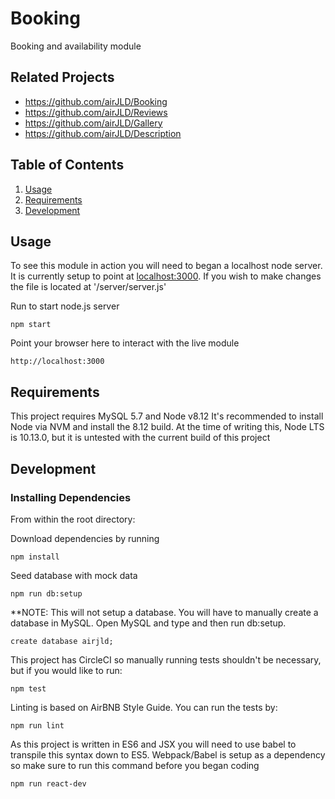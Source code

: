 # Booking
Booking and availability module

## Related Projects

  - https://github.com/airJLD/Booking
  - https://github.com/airJLD/Reviews
  - https://github.com/airJLD/Gallery
  - https://github.com/airJLD/Description

## Table of Contents

1. [Usage](#Usage)
2. [Requirements](#requirements)
3. [Development](#development)

## Usage
To see this module in action you will need to began a localhost node server. It is currently setup to point at <localhost:3000>. 
If you wish to make changes the file is located at '/server/server.js'

Run to start node.js server
```
npm start
```

Point your browser here to interact with the live module
```
http://localhost:3000
```

## Requirements

This project requires MySQL 5.7 and Node v8.12
It's recommended to install Node via NVM and install the 8.12 build. 
At the time of writing this, Node LTS is 10.13.0, but it is untested with the current build of this project

## Development

### Installing Dependencies

From within the root directory:

Download dependencies by running
```
npm install
```

Seed database with mock data
```
npm run db:setup
```
**NOTE: This will not setup a database. You will have to manually create a database in MySQL. 
Open MySQL and type and then run db:setup.
```
create database airjld;
```

This project has CircleCI so manually running tests shouldn't be necessary, but if you would like to run:
```
npm test
```

Linting is based on AirBNB Style Guide. You can run the tests by:
```
npm run lint
```

As this project is written in ES6 and JSX you will need to use babel to transpile this syntax down to ES5. 
Webpack/Babel is setup as a dependency so make sure to run this command before you began coding
```
npm run react-dev
```

